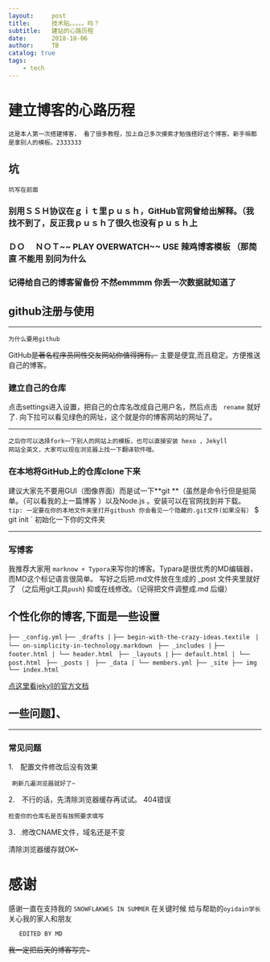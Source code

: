 ```yaml
---
layout:     post
title:      技术贴。。。。。吗？
subtitle:   建站的心路历程
date:       2018-10-06
author:     TB
catalog: true
tags:
    - tech
---
```


# 建立博客的心路历程

    这是本人第一次搭建博客， 看了很多教程，加上自己多次摸索才勉强搭好这个博客。新手嘛都是拿别人的模板。2333333

## 坑
    坑写在前面
### 别用ＳＳＨ协议在ｇｉｔ里ｐｕｓｈ，GitHub官网曾给出解释。（我找不到了，反正我ｐｕｓｈ了很久也没有ｐｕｓｈ上　
### ＤＯ 　ＮＯＴ~~ PLAY   OVERWATCH~~ USE  辣鸡博客模板 （那简直 不能用 别问为什么
### 记得给自己的博客留备份 不然emmmm 你丢一次数据就知道了


##  github注册与使用
[](https://www.matrixkook.github.io/master/imgimg/2018-10-0501.png)


-----
    为什么要用github

GitHub~~是著名程序员同性交友网站你值得拥有。~~ 主要是便宜,而且稳定。方便推送自己的博客。

### 建立自己的仓库
点击settings进入设置，把自己的仓库名改成自己用户名，然后点击 ` rename` 就好了. 向下拉可以看见绿色的网址，这个就是你的博客网站的网址了。

-------

    之后你可以选择fork一下别人的网站上的模板，也可以直接安装 hexo ，Jekyll 
    网站全英文，大家可以现在浏览器上找一下翻译软件哦。
###  在本地将GitHub上的仓库clone下来
[](https://www.matrixkook.github.io/master/imgimg/2018-10-0502.png)
建议大家先不要用GUI（图像界面）而是试一下**git **（虽然是命令行但是挺简单。（可以看我的上一篇博客 ）以及Node.js 。安装可以在官网找到并下载。
` tip: 一定要在你的本地文件夹里打开gitbush
你会看见一个隐藏的.git文件(如果没有）` $ git init ` 初始化一下你的文件夹 

------

### 写博客
我推荐大家用 `marknow + Typora`来写你的博客。Typara是很优秀的MD编辑器，而MD这个标记语言很简单。
写好之后把.md文件放在生成的 _post 文件夹里就好了 （之后用git工具` push `)
抑或在线修改。（记得把文件调整成.md 后缀）

##  个性化你的博客,下面是一些设置

`├── _config.yml`
`├── _drafts |`
`├── begin-with-the-crazy-ideas.textile `
`|└── on-simplicity-in-technology.markdown `
`├── _includes |` 
`├── footer.html | └── header.html `
`├── _layouts |`
`├── default.html | └── post.html `
`├── _posts | `
`├── _data | └── members.yml ├── _site ├── img └── index.html`
  
  
[点这里看jekyll的官方文档](https://www.jekyll.com.cn/docs/structure/)


## 一些问题】、

--------

### 常见问题

1.　配置文件修改后没有效果

     刷新几遍浏览器就好了~

2.　不行的话，先清除浏览器缓存再试试。
404错误

    检查你的仓库名是否有按照要求填写

3．.修改CNAME文件，域名还是不变

清除浏览器缓存就OK~


# 感谢 
感谢一直在支持我的 `SNOWFLAKWES IN SUMMER`
在关键时候 给与帮助的`oyidain学长`
关心我的家人和朋友

       EDITED BY MD
  ~~我一定把后天的博客写完~~~
  








